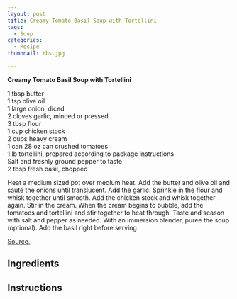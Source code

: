 ```yaml
---
layout: post
title: Creamy Tomato Basil Soup with Tortellini
tags:
  - Soup
categories:
  - Recipe
thumbnail: tbs.jpg

---
```


**Creamy Tomato Basil Soup with Tortellini**  
  
1 tbsp butter  
1 tsp olive oil  
1 large onion, diced  
2 cloves garlic, minced or pressed  
3 tbsp flour  
1 cup chicken stock  
2 cups heavy cream  
1 can 28 oz can crushed tomatoes  
1 lb tortellini, prepared according to package instructions  
Salt and freshly ground pepper to taste  
2 tbsp fresh basil, chopped  
  
Heat a medium sized pot over medium heat. Add the butter and olive oil and sauté the onions until translucent. Add the garlic. Sprinkle in the flour and whisk together until smooth. Add the chicken stock and whisk together again. Stir in the cream. When the cream begins to bubble, add the tomatoes and tortellini and stir together to heat through. Taste and season with salt and pepper as needed. With an immersion blender, puree the soup (optional). Add the basil right before serving.  
  
[Source.](http://baconbuttercheesegarlic.blogspot.com/2013/10/tomatoes-tortellini.html)

## Ingredients



## Instructions







